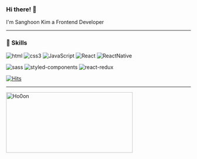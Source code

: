 <h3>Hi there! 👋</h3>
I'm Sanghoon Kim a Frontend Developer
<hr>
<h3 align=>💪 Skills</h3>
<p>
  <img alt="html" src="https://img.shields.io/badge/html5-%23E34F26.svg?style=for-the-badge&logo=html5&logoColor=white" />
  <img alt="css3" src = "https://img.shields.io/badge/css3-%231572B6.svg?style=for-the-badge&logo=css3&logoColor=white" />
  <img alt="JavaScript" src="https://img.shields.io/badge/javascript-%23323330.svg?style=for-the-badge&logo=javascript&logoColor=%23F7DF1E" />
  <img alt="React" src="https://img.shields.io/badge/react-%2320232a.svg?style=for-the-badge&logo=react&logoColor=%2361DAFB" />
  <img alt="ReactNative" src="https://img.shields.io/badge/ReactNative-61DAFB?style=for-the-badge&logo=React&logoColor=black"/>
</p>

<p>
  <img alt="sass" src="https://img.shields.io/badge/SASS-hotpink.svg?style=for-the-badge&logo=SASS&logoColor=white" />
  <img alt="styled-components" src="https://img.shields.io/badge/styled--components-DB7093?style=for-the-badge&logo=styled-components&logoColor=white" />
  <img alt="react-redux" src="https://img.shields.io/badge/redux-%23593d88.svg?style=for-the-badge&logo=redux&logoColor=white" />
</p>

[![Hits](https://hits.seeyoufarm.com/api/count/incr/badge.svg?url=https%3A%2F%2Fgithub.com%2FHo0on&count_bg=%23E9D6AE&title_bg=%23EE7622&icon=salesforce.svg&icon_color=%23FFFFFF&title=&edge_flat=true)](https://hits.seeyoufarm.com)

<hr>
<p>
 <img src="https://github-readme-stats.vercel.app/api?username=Ho0on&show_icons=true&locale=en&theme=great-gatsby" alt="Ho0on" width="345" height="165" />
</p>
